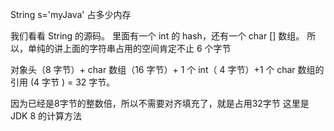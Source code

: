 String s='myJava' 占多少内存

我们看看 String 的源码。
里面有一个 int 的 hash，还有一个 char [] 数组。
所以，单纯的讲上面的字符串占用的空间肯定不止 6 个字节

对象头（8 字节）+ char 数组（16 字节）+ 
1 个 int（ 4 字节）+1 个 char 数组的引用 (4 字节 ) = 32 字节。

因为已经是8字节的整数倍，所以不需要对齐填充了，就是占用32字节
这里是 JDK 8 的计算方法